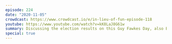 ```yaml
---
episode: 224
date: "2020-11-05"
crowdcast: https://www.crowdcast.io/e/in-lieu-of-fun-episode-118
youtube: https://www.youtube.com/watch?v=kK8LaJ8G61w
summary: Discussing the election results on this Guy Fawkes Day, also Ben's birthday
special: true
---
```

